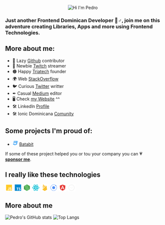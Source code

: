<p align="center">
  <img src="https://i.imgur.com/lbwNTNl.jpg" width="1280" title="Hi I'm Pedro">
</p>

### Just another Frontend Dominican Developer 🤹♂️, join me on this adventure creating Libraries, Apps and more using Frontend Technologies.

## More about me:

- 🧭 Lazy [Github](https://github.com/pedromaironi) contributor
- 🔮 Newbie [Twitch](https://www.twitch.tv/pedromaironi) streamer
- 🟠 Happy [Triatech](https://triatechs.com) founder 
- 🌍 Web [StackOverflow](https://stackoverflow.com/users/15101417/pedro-m-toribio?tab=profile)
- 🐦 Curious [Twitter](https://twitter.com/pedromaironi) writter
- ✒  Casual [Medium](https://medium.com/@pedromarioni) editor
- 🖥 Check [my Website](https://pedromaironi.com) ^^
- 🛠 Linkedln [Profile](https://www.linkedin.com/in/pedro-maironi-toribio-a30514153/)
- 🛠 Ionic Dominicana [Comunity](https://github.com/ionic-dominicana)

## Some projects I'm proud of:

- <img src="https://github.com/PKief/vscode-material-icon-theme/blob/master/icons/css.svg" alt="JavaScript" width="18" height="18" /> [Batabit](https://pedromaironi.github.io/batata-bitcoin/)

If some of these project helped you or tou your company you can 💗 **[sponsor me](https://github.com/sponsors/pedromaironi)**.

## I really like these technologies

<p align="left">
<img src="https://github.com/PKief/vscode-material-icon-theme/blob/master/icons/javascript.svg" alt="JavaScript" width="25" height="25" />
<img src="https://github.com/PKief/vscode-material-icon-theme/blob/master/icons/typescript.svg" alt="TypeScript" width="25" height="25" />
<img src="https://github.com/PKief/vscode-material-icon-theme/blob/master/icons/nodejs_alt.svg" alt="Nodejs" width="25" height="25" />
<img src="https://github.com/PKief/vscode-material-icon-theme/blob/master/icons/react.svg" alt="React" width="25" height="25" />
<img src="https://github.com/PKief/vscode-material-icon-theme/blob/master/icons/firebase.svg" alt="Firebase" width="25" height="25" />
<img src="https://github.com/PKief/vscode-material-icon-theme/blob/master/icons/ionic.svg" alt="Ionic" width="25" height="25" />
<img src="https://github.com/PKief/vscode-material-icon-theme/blob/master/icons/angular.svg" alt="Angular" width="25" height="25" />
<img src="https://github.com/PKief/vscode-material-icon-theme/blob/master/icons/wakatime.svg" alt="Wakatime" width="25" height="25" />
</p>

## More about me

![Pedro's GitHub stats](https://github-readme-stats.vercel.app/api?username=pedromaironi&show_icons=true&theme=vue)
![Top Langs](https://github-readme-stats.vercel.app/api/top-langs/?username=pedromaironi&layout=compact)
